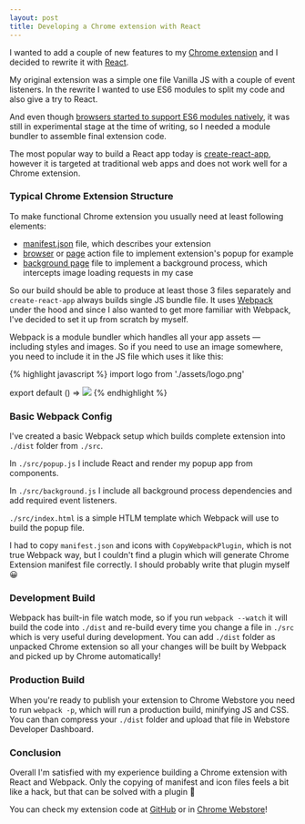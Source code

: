 ```yaml
---
layout: post
title: Developing a Chrome extension with React
---
```


I wanted to add a couple of new features to my [Chrome extension](https://github.com/ayastreb/bandwidth-hero) and I decided to rewrite it with [React](https://facebook.github.io/react/).

My original extension was a simple one file Vanilla JS with a couple of event listeners.
In the rewrite I wanted to use ES6 modules to split my code and also give a try to React.

And even though [browsers started to support ES6 modules natively](https://medium.com/dev-channel/es6-modules-in-chrome-canary-m60-ba588dfb8ab7),
it was still in experimental stage at the time of writing, so I needed a module bundler to assemble final extension code.

The most popular way to build a React app today is [create-react-app](https://github.com/facebookincubator/create-react-app),
however it is targeted at traditional web apps and does not work well for a Chrome extension.

### Typical Chrome Extension Structure

To make functional Chrome extension you usually need at least following elements:

- [manifest.json](https://developer.chrome.com/extensions/manifest) file, which describes your extension
- [browser](https://developer.chrome.com/extensions/browserAction) or [page](https://developer.chrome.com/extensions/pageAction) action file to implement extension's popup for example
- [background page](https://developer.chrome.com/extensions/background_pages) file to implement a background process, which intercepts image loading requests in my case

So our build should be able to produce at least those 3 files separately and `create-react-app` always builds single JS bundle file.
It uses [Webpack](https://webpack.github.io/) under the hood and since I also wanted to get more familiar with Webpack,
I've decided to set it up from scratch by myself.

Webpack is a module bundler which handles all your app assets &mdash; including styles and images.
So if you need to use an image somewhere, you need to include it in the JS file which uses it like this:

{% highlight javascript %}
import logo from './assets/logo.png'

export default () => <img src={logo} />
{% endhighlight %}

### Basic Webpack Config
I've created a basic Webpack setup which builds complete extension into `./dist` folder from `./src`.

In `./src/popup.js` I include React and render my popup app from components.

In `./src/background.js` I include all background process dependencies and add required event listeners.

`./src/index.html` is a simple HTLM template which Webpack will use to build the popup file.

I had to copy `manifest.json` and icons with `CopyWebpackPlugin`, which is not true Webpack way,
but I couldn't find a plugin which will generate Chrome Extension manifest file correctly.
I should probably write that plugin myself 😀
<script src="https://gist.github.com/ayastreb/8f094c7ea17eb36cb1e6b5b9db9042c0.js"></script>

### Development Build
Webpack has built-in file watch mode, so if you run `webpack --watch` it will build the code into `./dist`
and re-build every time you change a file in `./src` which is very useful during development.
You can add `./dist` folder as unpacked Chrome extension so all your changes will be built by Webpack
and picked up by Chrome automatically!

### Production Build
When you're ready to publish your extension to Chrome Webstore you need to run `webpack -p`,
which will run a production build, minifying JS and CSS. You can than compress your `./dist` folder
and upload that file in Webstore Developer Dashboard.

### Conclusion
Overall I'm satisfied with my experience building a Chrome extension with React and Webpack.
Only the copying of manifest and icon files feels a bit like a hack, but that can be solved with a plugin 😬

You can check my extension code at [GitHub](https://github.com/ayastreb/bandwidth-hero) or in [Chrome Webstore](https://chrome.google.com/webstore/detail/bandwidth-hero/mmhippoadkhcflebgghophicgldbahdb?hl=en-US)!
